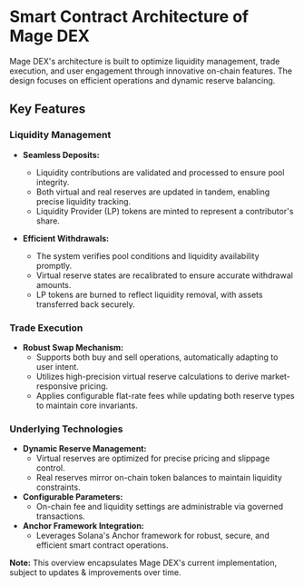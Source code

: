 # Smart Contract Architecture of Mage DEX

Mage DEX's architecture is built to optimize liquidity management, trade execution, and user engagement through innovative on-chain features. The design focuses on efficient operations and dynamic reserve balancing.

## Key Features

### Liquidity Management
- **Seamless Deposits:** 
  - Liquidity contributions are validated and processed to ensure pool integrity.
  - Both virtual and real reserves are updated in tandem, enabling precise liquidity tracking.
  - Liquidity Provider (LP) tokens are minted to represent a contributor's share.
  
- **Efficient Withdrawals:**
  - The system verifies pool conditions and liquidity availability promptly.
  - Virtual reserve states are recalibrated to ensure accurate withdrawal amounts.
  - LP tokens are burned to reflect liquidity removal, with assets transferred back securely.

### Trade Execution
- **Robust Swap Mechanism:**
  - Supports both buy and sell operations, automatically adapting to user intent.
  - Utilizes high-precision virtual reserve calculations to derive market-responsive pricing.
  - Applies configurable flat-rate fees while updating both reserve types to maintain core invariants.

### Underlying Technologies
- **Dynamic Reserve Management:** 
  - Virtual reserves are optimized for precise pricing and slippage control.
  - Real reserves mirror on-chain token balances to maintain liquidity constraints.
- **Configurable Parameters:**  
  - On-chain fee and liquidity settings are administrable via governed transactions.
- **Anchor Framework Integration:**  
  - Leverages Solana's Anchor framework for robust, secure, and efficient smart contract operations.

**Note:** This overview encapsulates Mage DEX's current implementation, subject to updates & improvements over time.